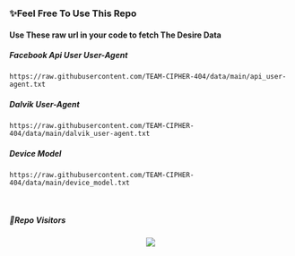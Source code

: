 ### ✨Feel Free To Use This Repo 

#### Use These raw url in your code to fetch The Desire Data 


##### Facebook Api User User-Agent 
```
https://raw.githubusercontent.com/TEAM-CIPHER-404/data/main/api_user-agent.txt
```
##### Dalvik User-Agent 
```
https://raw.githubusercontent.com/TEAM-CIPHER-404/data/main/dalvik_user-agent.txt
```

##### Device Model 
```
https://raw.githubusercontent.com/TEAM-CIPHER-404/data/main/device_model.txt
```















</br>

##### 👀Repo Visitors 
<p align="center"> 
<img src="https://profile-counter.glitch.me/data/count.svg"/>
</p>
